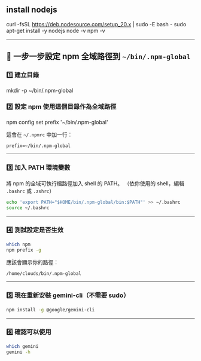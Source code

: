 
## install nodejs

curl -fsSL https://deb.nodesource.com/setup_20.x | sudo -E bash -
sudo apt-get install -y nodejs
node -v
npm -v



---

## 🧭 一步一步設定 npm 全域路徑到 `~/bin/.npm-global`

### 1️⃣ 建立目錄

mkdir -p ~/bin/.npm-global

### 2️⃣ 設定 npm 使用這個目錄作為全域路徑

npm config set prefix '~/bin/.npm-global'

這會在 `~/.npmrc` 中加一行：

```
prefix=~/bin/.npm-global
```

---

### 3️⃣ 加入 PATH 環境變數

將 npm 的全域可執行檔路徑加入 shell 的 PATH。
（依你使用的 shell，編輯 `.bashrc` 或 `.zshrc`）

```bash
echo 'export PATH="$HOME/bin/.npm-global/bin:$PATH"' >> ~/.bashrc
source ~/.bashrc
```

---

### 4️⃣ 測試設定是否生效

```bash
which npm
npm prefix -g
```

應該會顯示你的路徑：

```
/home/clouds/bin/.npm-global
```

---

### 5️⃣ 現在重新安裝 gemini-cli（不需要 sudo）

```bash
npm install -g @google/gemini-cli
```

---

### 6️⃣ 確認可以使用

```bash
which gemini
gemini -h
```

